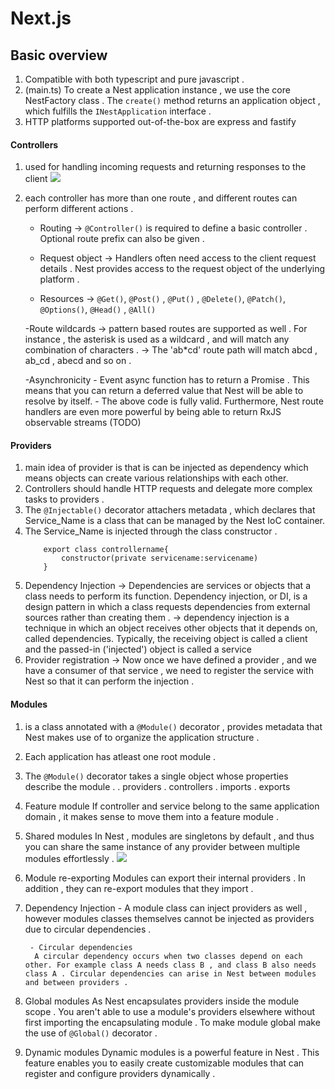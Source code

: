 # Next.js 

## Basic overview

1. Compatible with both typescript and pure javascript . 
2. (main.ts) To create a Nest application instance , we use the core NestFactory class . The ```create()``` method returns an application object , which fulfills the ```INestApplication``` interface . 
3. HTTP platforms supported out-of-the-box are express and fastify 

#### Controllers 
1. used for handling incoming requests and returning responses to the client 
![](https://docs.nestjs.com/assets/Controllers_1.png)
2. each controller has more than one route , and different routes can perform different actions .  
    - Routing 
        -> ```@Controller()``` is required to define a basic controller . Optional route prefix can also be given . 
    
    - Request object 
        -> Handlers often need access to the client request details . Nest provides access to the request object of the underlying platform . 
    
    - Resources 
        -> ```@Get()```, ```@Post()``` , ```@Put()``` , ```@Delete()```, ```@Patch()```, ```@Options()```, ```@Head()``` , ```@All()```
    
    -Route wildcards 
        -> pattern based routes are supported as well . For instance , the asterisk is used as a wildcard , and will match any combination of characters . 
        -> The 'ab*cd' route path will match abcd , ab_cd , abecd and so on . 
    
    -Asynchronicity
        - Event async function has to return a Promise . This means that you can return a deferred value that Nest will be able to resolve by itself. 
        - The above code is fully valid. Furthermore, Nest route handlers are even more powerful by being able to return RxJS observable streams (TODO)

#### Providers 
1. main idea of provider is that is can be injected as dependency which means objects can create various relationships with each other. 
2. Controllers should handle HTTP requests and delegate more complex tasks to providers . 
3. The ```@Injectable()``` decorator attachers metadata , which declares that Service_Name is a class that can be managed by the Nest IoC container. 
4. The Service_Name is injected through the class constructor . 
    ```
        export class controllername{
            constructor(private servicename:servicename)
        }
    ```
5. Dependency Injection 
    -> Dependencies are services or objects that a class needs to perform its function. Dependency injection, or DI, is a design pattern in which a class requests dependencies from external sources rather than creating them . 
    -> dependency injection is a technique in which an object receives other objects that it depends on, called dependencies. Typically, the receiving object is called a client and the passed-in ('injected') object is called a service
6. Provider registration 
    -> Now once we have defined a provider , and we have a consumer of that service , we need to register the service with Nest so that it can perform the injection . 
        
#### Modules 
1. is a class annotated with a ```@Module()``` decorator , provides metadata that Nest makes use of to organize the application structure . 
2. Each application has atleast one root module . 
3. The ```@Module()``` decorator takes a single object whose properties describe the module . 
    . providers 
    . controllers 
    . imports 
    . exports 
4. Feature module 
    If controller and service belong to the same application domain , it makes sense to move them into a feature module . 
5. Shared modules 
    In Nest , modules are singletons by default , and thus you can share the same instance of any provider between multiple modules effortlessly . 
    ![](https://docs.nestjs.com/assets/Shared_Module_1.png)
6. Module re-exporting 
    Modules can export their internal providers . In addition , they can re-export modules that they import .  
7. Dependency Injection 
        - A module class can inject providers as well , however modules classes themselves cannot be injected as providers due to circular dependencies . 

        - Circular dependencies 
         A circular dependency occurs when two classes depend on each other. For example class A needs class B , and class B also needs class A . Circular dependencies can arise in Nest between modules and between providers . 
8. Global modules 
    As Nest encapsulates providers inside the module scope . You aren't able to use a module's providers elsewhere without first importing the encapsulating module . To make module global make the use of ```@Global()``` decorator . 
9. Dynamic modules 
    Dynamic modules is a powerful feature in Nest . This feature enables you to easily create customizable modules that can register and configure providers dynamically . 